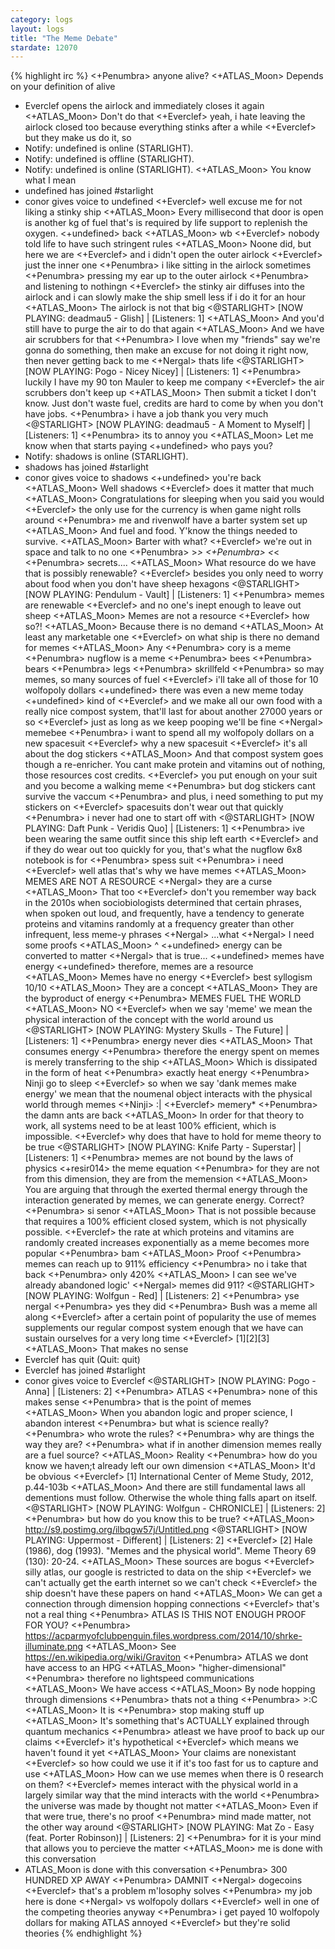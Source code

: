 ```yaml
---
category: logs
layout: logs
title: "The Meme Debate"
stardate: 12070
---
```


{% highlight irc %}
<+Penumbra> anyone alive?
<+ATLAS_Moon> Depends on your definition of alive
* Everclef opens the airlock and immediately closes it again
<+ATLAS_Moon> Don't do that
<+Everclef> yeah, i hate leaving the airlock closed too because everything stinks after a while
<+Everclef> but they make us do it, so
* Notify: undefined is online (STARLIGHT).
* Notify: undefined is offline (STARLIGHT).
* Notify: undefined is online (STARLIGHT).
<+ATLAS_Moon> You know what I mean
* undefined has joined #starlight
* conor gives voice to undefined
<+Everclef> well excuse me for not liking a stinky ship
<+ATLAS_Moon> Every millisecond that door is open is another kg of fuel that's is required by life support to replenish the oxygen.
<+undefined> back
<+ATLAS_Moon> wb
<+Everclef> nobody told life to have such stringent rules
<+ATLAS_Moon> Noone did, but here we are
<+Everclef> and i didn't open the outer airlock
<+Everclef> just the inner one
<+Penumbra> i like sitting in the airlock sometimes
<+Penumbra> pressing my ear up to the outer airlock
<+Penumbra> and listening to nothingn
<+Everclef> the stinky air diffuses into the airlock and i can slowly make the ship smell less  if i do it for  an hour
<+ATLAS_Moon> The airlock is not that big
<@STARLIGHT> [NOW PLAYING: deadmau5 - Glish] | [Listeners: 1]
<+ATLAS_Moon> And you'd still have to purge the air to do that again
<+ATLAS_Moon> And we have air scrubbers for that
<+Penumbra> I love when my "friends" say we're gonna do something, then make an excuse for not doing it right now, then never getting back to me
<+Nergal> thats life
<@STARLIGHT> [NOW PLAYING: Pogo - Nicey Nicey] | [Listeners: 1]
<+Penumbra> luckily I have my 90 ton Mauler to keep me company
<+Everclef> the air scrubbers don't keep up
<+ATLAS_Moon> Then submit a ticket I don't know. Just don't waste fuel, credits are hard to come by when you don't have jobs.
<+Penumbra> i have a job thank you very much
<@STARLIGHT> [NOW PLAYING: deadmau5 - A Moment to Myself] | [Listeners: 1]
<+Penumbra> its to annoy you
<+ATLAS_Moon> Let me know when that starts paying
<+undefined> who pays you?
* Notify: shadows is online (STARLIGHT).
* shadows has joined #starlight
* conor gives voice to shadows
<+undefined> you're back
<+ATLAS_Moon> Well shadows
<+Everclef> does it matter that much
<+ATLAS_Moon> Congratulations for sleeping when you said you would
<+Everclef> the only use for the currency is when game night rolls around
<+Penumbra> me and rivenwolf have a barter system set up
<+ATLAS_Moon> And fuel and food. Y'know the things needed to survive.
<+ATLAS_Moon> Barter with what?
<+Everclef> we're out in space and talk to no one
<+Penumbra> >_>
<+Penumbra> <_<
<+Penumbra> secrets....
<+ATLAS_Moon> What resource do we have that is possibly renewable?
<+Everclef> besides you only need to worry about food when you don't have sheep hexagons
<@STARLIGHT> [NOW PLAYING: Pendulum - Vault] | [Listeners: 1]
<+Penumbra> memes are renewable
<+Everclef> and no one's inept enough to leave out sheep
<+ATLAS_Moon> Memes are not a resource
<+Everclef> how so?!
<+ATLAS_Moon> Because there is no demand
<+ATLAS_Moon> At least any marketable one
<+Everclef> on what ship is there no demand for memes
<+ATLAS_Moon> Any
<+Penumbra> cory is a meme
<+Penumbra> nugflow is a meme
<+Penumbra> bees
<+Penumbra> bears
<+Penumbra> legs
<+Penumbra> skrillfeld
<+Penumbra> so may memes, so many sources of fuel
<+Everclef> i'll take all of those for 10 wolfopoly dollars
<+undefined> there was even a new meme today
<+undefined> kind of
<+Everclef> and we make all our own food with a really nice compost  system, that'll last for about another 27000 years or so
<+Everclef> just as long as we keep pooping we'll be fine
<+Nergal> memebee
<+Penumbra> i want to spend all my wolfopoly dollars on a new spacesuit
<+Everclef> why a new spacesuit
<+Everclef> it's all about the dog stickers
<+ATLAS_Moon> And that compost system goes though a re-enricher. You cant make protein and vitamins out of nothing, those resources cost credits.
<+Everclef> you put enough on your suit and you become a walking meme
<+Penumbra> but dog stickers cant survive the vaccum
<+Penumbra> and plus, i need something to put my stickers on
<+Everclef> spacesuits don't wear out that quickly
<+Penumbra> i never had one to start off with
<@STARLIGHT> [NOW PLAYING: Daft Punk - Veridis Quo] | [Listeners: 1]
<+Penumbra> ive been wearing the same outfit since this ship left earth
<+Everclef> and if they do wear out too quickly for you, that's what the nugflow 6x8 notebook is for
<+Penumbra> spess suit
<+Penumbra> i need
<+Everclef> well atlas that's why we have memes
<+ATLAS_Moon> MEMES ARE NOT A RESOURCE
<+Nergal> they are a curse
<+ATLAS_Moon> That too
<+Everclef> don't you remember way back in the 2010s when sociobiologists determined that certain phrases, when spoken out loud, and frequently, have a tendency to generate proteins and vitamins randomly at a frequency greater than other infrequent, less meme-y phrases
<+Nergal> ...what
<+Nergal> I need some proofs
<+ATLAS_Moon> ^
<+undefined> energy can be converted to matter
<+Nergal> that is true...
<+undefined> memes have energy
<+undefined> therefore, memes are a resource
<+ATLAS_Moon> Memes have no energy
<+Everclef> best syllogism 10/10
<+ATLAS_Moon> They are a concept
<+ATLAS_Moon> They are the byproduct of energy
<+Penumbra> MEMES FUEL THE WORLD
<+ATLAS_Moon> NO
<+Everclef> when we say 'meme' we mean the physical interaction of the concept with the world around us
<@STARLIGHT> [NOW PLAYING: Mystery Skulls - The Future] | [Listeners: 1]
<+Penumbra> energy never dies
<+ATLAS_Moon> That consumes energy
<+Penumbra> therefore the energy spent on memes is merely transferring to the ship
<+ATLAS_Moon> Which is dissipated in the form of heat
<+Penumbra> exactly heat energy
<+Penumbra> Ninji go to sleep
<+Everclef> so when we say 'dank memes make energy' we mean that the noumenal object interacts with the physical world through memes
<+Ninji> :|
<+Everclef> memery*
<+Penumbra> the damn ants are back
<+ATLAS_Moon> In order for that theory to work, all systems need to be at least 100% efficient, which is impossible.
<+Everclef> why does that have to hold for meme theory to be true
<@STARLIGHT> [NOW PLAYING: Knife Party - Superstar] | [Listeners: 1]
<+Penumbra> memes are not bound by the laws of physics
<+resir014> the meme equation
<+Penumbra> for they are not from this dimension, they are from the memension
<+ATLAS_Moon> You are arguing that through the exerted thermal energy through the interaction generated by memes, we can generate energy. Correct?
<+Penumbra> si senor
<+ATLAS_Moon> That is not possible because that requires a 100% efficient closed system, which is not physically possible.
<+Everclef> the rate at which proteins and vitamins are randomly created increases exponentially as a meme becomes more popular
<+Penumbra> bam
<+ATLAS_Moon> Proof
<+Penumbra> memes can reach up to 911% efficiency
<+Penumbra> no i take that back
<+Penumbra> only 420%
<+ATLAS_Moon> I can see we've already abandoned logic'
<+Nergal> memes did 911?
<@STARLIGHT> [NOW PLAYING: Wolfgun - Red] | [Listeners: 2]
<+Penumbra> yse nergal
<+Penumbra> yes they did
<+Penumbra> Bush was a meme all along
<+Everclef> after a certain point of popularity the use of memes supplements our regular compost system enough that we have can sustain ourselves for a very long time
<+Everclef> [1][2][3]
<+ATLAS_Moon> That makes no sense
* Everclef has quit (Quit: quit)
* Everclef has joined #starlight
* conor gives voice to Everclef
<@STARLIGHT> [NOW PLAYING: Pogo - Anna] | [Listeners: 2]
<+Penumbra> ATLAS
<+Penumbra> none of this makes sense
<+Penumbra> that is the point of memes
<+ATLAS_Moon> When you abandon logic and proper science, I abandon interest
<+Penumbra> but what is science really?
<+Penumbra> who wrote the rules?
<+Penumbra> why are things the way they are?
<+Penumbra> what if in another dimension memes really are a fuel source?
<+ATLAS_Moon> Reality
<+Penumbra> how do you know we haven;t already left our own dimension
<+ATLAS_Moon> It'd be obvious
<+Everclef> [1] International Center of Meme Study, 2012, p.44-103b
<+ATLAS_Moon> And there are still fundamental laws all dementions must follow. Otherwise the whole thing falls apart on itself.
<@STARLIGHT> [NOW PLAYING: Wolfgun - CHRONICLE] | [Listeners: 2]
<+Penumbra> but how do you know this to be true?
<+ATLAS_Moon> http://s9.postimg.org/ilbqgw57j/Untitled.png
<@STARLIGHT> [NOW PLAYING: Uppermost - Different] | [Listeners: 2]
<+Everclef> [2] Hale (1986), dog (1993). "Memes and the physical world". Meme Theory 69 (130): 20-24.
<+ATLAS_Moon> These sources are bogus
<+Everclef> silly atlas, our google is restricted to data on the ship
<+Everclef> we can't actually get the earth internet so we can't check
<+Everclef> the ship doesn't have these papers on hand
<+ATLAS_Moon> We can get a connection through dimension hopping connections
<+Everclef> that's not a real thing
<+Penumbra> ATLAS IS THIS NOT ENOUGH PROOF FOR YOU?
<+Penumbra> https://acparmyofclubpenguin.files.wordpress.com/2014/10/shrke-illuminate.png
<+ATLAS_Moon> See https://en.wikipedia.org/wiki/Graviton
<+Penumbra> ATLAS we dont have access to an HPG
<+ATLAS_Moon> "higher-dimensional"
<+Penumbra> therefore no lightspeed communications
<+ATLAS_Moon> We have access
<+ATLAS_Moon> By node hopping through dimensions
<+Penumbra> thats not a thing
<+Penumbra> >:C
<+ATLAS_Moon> It is
<+Penumbra> stop making stuff up
<+ATLAS_Moon> It's something that's ACTUALLY explained through quantum mechanics
<+Penumbra> atleast we have proof to back up our claims
<+Everclef> it's hypothetical
<+Everclef> which means we haven't found it yet
<+ATLAS_Moon> Your claims are nonexistant
<+Everclef> so how could we use it if it's too fast for us to capture and use
<+ATLAS_Moon> How can we use memes when there is 0 research on them?
<+Everclef> memes interact with the physical world in a largely similar way that the mind interacts with the world
<+Penumbra> the universe was made by thought not matter
<+ATLAS_Moon> Even if that were true, there's no proof
<+Penumbra> mind made matter, not the other way around
<@STARLIGHT> [NOW PLAYING: Mat Zo - Easy (feat. Porter Robinson)] | [Listeners: 2]
<+Penumbra> for it is your mind that allows you to percieve the matter
<+ATLAS_Moon> me is done with this conversation
* ATLAS_Moon is done with this conversation
<+Penumbra> 300 HUNDRED XP AWAY
<+Penumbra> DAMNIT
<+Nergal> dogecoins
<+Everclef> that's a problem m'losophy solves
<+Penumbra> my job here is done
<+Nergal> vs wolfopoly dollars
<+Everclef> well in one of the competing theories anyway
<+Penumbra> i get payed 10 wolfopoly dollars for making ATLAS annoyed
<+Everclef> but they're solid theories
{% endhighlight %}
